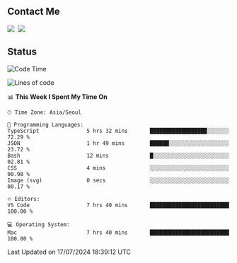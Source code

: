 ## Contact Me
<a href="https://instagram.com/_hongrok"><img src="https://img.shields.io/badge/Instagram-E4405F?style=for-the-badge&logo=Instagram&logoColor=white"/></a>&nbsp;
<img src="https://img.shields.io/badge/HongRok @hlog2e-5865F2?style=for-the-badge&logo=Discord&logoColor=white"/>&nbsp;

## Status

<!--START_SECTION:waka-->
![Code Time](http://img.shields.io/badge/Code%20Time-686%20hrs%2020%20mins-blue)

![Lines of code](https://img.shields.io/badge/From%20Hello%20World%20I%27ve%20Written-545.1%20thousand%20lines%20of%20code-blue)

📊 **This Week I Spent My Time On** 

```text
🕑︎ Time Zone: Asia/Seoul

💬 Programming Languages: 
TypeScript               5 hrs 32 mins       ██████████████████░░░░░░░   72.29 % 
JSON                     1 hr 49 mins        ██████░░░░░░░░░░░░░░░░░░░   23.72 % 
Bash                     12 mins             █░░░░░░░░░░░░░░░░░░░░░░░░   02.81 % 
CSS                      4 mins              ░░░░░░░░░░░░░░░░░░░░░░░░░   00.98 % 
Image (svg)              0 secs              ░░░░░░░░░░░░░░░░░░░░░░░░░   00.17 % 

🔥 Editors: 
VS Code                  7 hrs 40 mins       █████████████████████████   100.00 % 

💻 Operating System: 
Mac                      7 hrs 40 mins       █████████████████████████   100.00 % 
```


 Last Updated on 17/07/2024 18:39:12 UTC
<!--END_SECTION:waka-->
